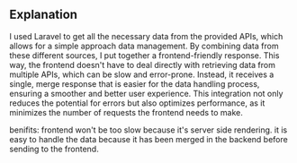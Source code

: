 
## Explanation

I used Laravel to get all the necessary data from the provided APIs, which allows for a simple approach data management. By combining data from these different sources, I put together a frontend-friendly response. This way, the frontend doesn't have to deal directly with retrieving data from multiple APIs, which can be slow and error-prone. Instead, it receives a single, merge response that is easier for the data handling process, ensuring a smoother and better user experience. This integration not only reduces the potential for errors but also optimizes performance, as it minimizes the number of requests the frontend needs to make.

benifits:
frontend won't be too slow because it's server side rendering.
it is easy to handle the data because it has been merged in the backend before sending to the frontend.